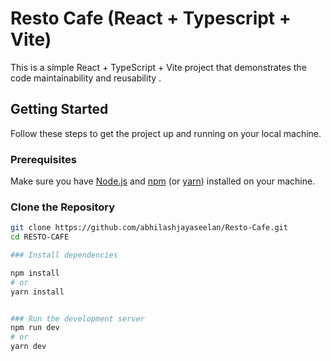 # Resto Cafe (React + Typescript + Vite)

This is a simple React + TypeScript + Vite project that demonstrates the code maintainability and reusability .

## Getting Started

Follow these steps to get the project up and running on your local machine.

### Prerequisites

Make sure you have [Node.js](https://nodejs.org/) and [npm](https://www.npmjs.com/) (or [yarn](https://yarnpkg.com/)) installed on your machine.

### Clone the Repository

```bash
git clone https://github.com/abhilashjayaseelan/Resto-Cafe.git
cd RESTO-CAFE

### Install dependencies

npm install
# or
yarn install


### Run the development server
npm run dev
# or
yarn dev


